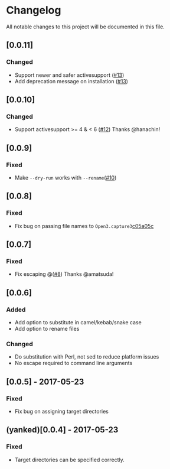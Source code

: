 # Changelog
All notable changes to this project will be documented in this file.

## [0.0.11]
### Changed
- Support newer and safer activesupport ([#13](https://github.com/fujimura/git-gsub/pull/13))
- Add deprecation message on installation ([#13](https://github.com/fujimura/git-gsub/pull/13))

## [0.0.10]
### Changed
- Support activesupport >= 4 & < 6 ([#12](https://github.com/fujimura/git-gsub/pull/12)) Thanks @hanachin!

## [0.0.9]
### Fixed
- Make `--dry-run` works with `--rename`([#10](https://github.com/fujimura/git-gsub/pull/10))

## [0.0.8]
### Fixed
- Fix bug on passing file names to `Open3.capture3`[c05a05c](https://github.com/fujimura/git-gsub/commit/c05a05cd413d5a389c781b6649b42a46a825c4db)

## [0.0.7]
### Fixed
- Fix escaping @([#8](https://github.com/fujimura/git-gsub/pull/8)) Thanks @amatsuda!

## [0.0.6]
### Added
- Add option to substitute in camel/kebab/snake case
- Add option to rename files
### Changed
- Do substitution with Perl, not sed to reduce platform issues
- No escape required to command line arguments

## [0.0.5] - 2017-05-23
### Fixed
- Fix bug on assigning target directories

## (yanked)[0.0.4] - 2017-05-23
### Fixed
- Target directories can be specified correctly.
